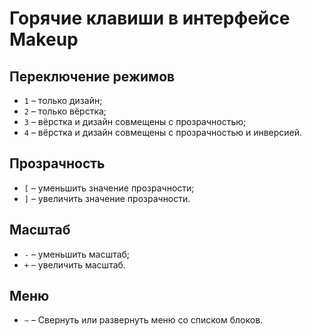 # Горячие клавиши в интерфейсе Makeup

## Переключение режимов

* `1` – только дизайн;
* `2` – только вёрстка;
* `3` – вёрстка и дизайн совмещены с прозрачностью;
* `4` – вёрстка и дизайн совмещены с прозрачностью и инверсией.

## Прозрачность

* `[` – уменьшить значение прозрачности;
* `]` – увеличить значение прозрачности.

## Масштаб

* `-` – уменьшить масштаб;
* `+` – увеличить масштаб.

## Меню

* `~` – Свернуть или развернуть меню со списком блоков.
